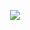 <p align="center">
  <img src="https://github-readme-stats.vercel.app/api/top-langs/?username=AxelBilla&theme=tokyonight&show_icons=true&hide_border=true&layout=compact">
</p>
